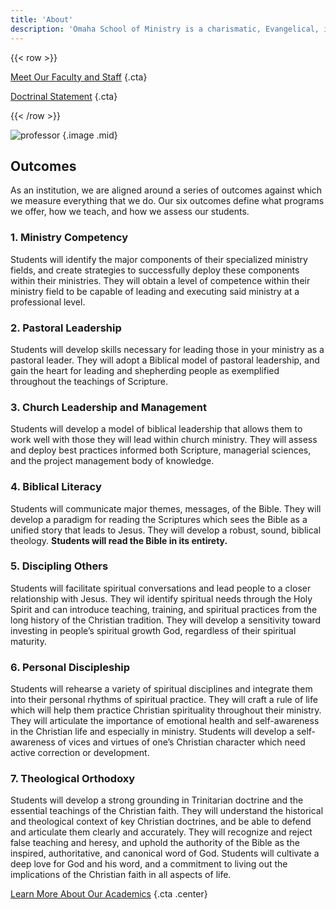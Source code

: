 ```yaml
---
title: 'About'
description: 'Omaha School of Ministry is a charismatic, Evangelical, interdenominational post-secondary institution based in the Omaha Metro Area. We exist to produce and equip well-trained, highly-qualified ministers to expand the Kingdom of God.'
---
```


{{< row >}}

[Meet Our Faculty and Staff](/staff-faculty)
{.cta}

[Doctrinal Statement](/doctrinal-statement)
{.cta}

{{< /row >}}

![professor](/students.jpg)
{.image .mid}

## Outcomes

As an institution, we are aligned around a series of outcomes against which we measure everything that we do. Our six outcomes define what programs we offer, how we teach, and how we assess our students.

### 1. Ministry Competency

Students will identify the major components of their specialized ministry fields, and create strategies to successfully deploy these components within their ministries. They will obtain a level of competence within their ministry field to be capable of leading and executing said ministry at a professional level.

### 2. Pastoral Leadership

Students will develop skills necessary for leading those in your ministry as a pastoral leader. They will adopt a Biblical model of pastoral leadership, and gain the heart for leading and shepherding people as exemplified throughout the teachings of Scripture.

### 3. Church Leadership and Management

Students will develop a model of biblical leadership that allows them to work well with those they will lead within church ministry. They will assess and deploy best practices informed both Scripture, managerial sciences, and the project management body of knowledge.

### 4. Biblical Literacy

Students will communicate major themes, messages, of the Bible. They will develop a paradigm for reading the Scriptures which sees the Bible as a unified story that leads to Jesus. They will develop a robust, sound, biblical theology. **Students will read the Bible in its entirety.**

### 5. Discipling Others

Students will facilitate spiritual conversations and lead people to a closer relationship with Jesus. They wil identify spiritual needs through the Holy Spirit and can introduce teaching, training, and spiritual practices from the long history of the Christian tradition. They will develop a sensitivity toward investing in people’s spiritual growth God, regardless of their spiritual maturity.

### 6. Personal Discipleship

Students will rehearse a variety of spiritual disciplines and integrate them into their personal rhythms of spiritual practice. They will craft a rule of life which will help them practice Christian spirituality throughout their ministry. They will articulate the importance of emotional health and self-awareness in the Christian life and especially in ministry. Students will develop a self-awareness of vices and virtues of one’s Christian character which need active correction or development.

### 7. Theological Orthodoxy

Students will develop a strong grounding in Trinitarian doctrine and the essential teachings of the Christian faith. They will understand the historical and theological context of key Christian doctrines, and be able to defend and articulate them clearly and accurately. They will recognize and reject false teaching and heresy, and uphold the authority of the Bible as the inspired, authoritative, and canonical word of God. Students will cultivate a deep love for God and his word, and a commitment to living out the implications of the Christian faith in all aspects of life.

[Learn More About Our Academics](/academics)
{.cta .center}
